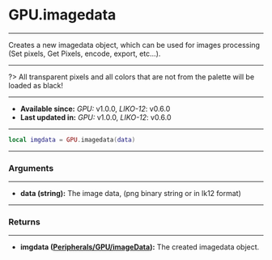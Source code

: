 # GPU.imagedata
---

Creates a new imagedata object, which can be used for images processing (Set pixels, Get Pixels, encode, export, etc...).

---

?> All transparent pixels and all colors that are not from the palette will be loaded as black!

---

* **Available since:** _GPU:_ v1.0.0, _LIKO-12_: v0.6.0
* **Last updated in:** _GPU:_ v1.0.0, _LIKO-12_: v0.6.0

---

```lua
local imgdata = GPU.imagedata(data)
```

---
### Arguments
---

* **data (string):** The image data, (png binary string or in lk12 format)


---
### Returns
---

* **imgdata ([Peripherals/GPU/imageData](/Documentation/Peripherals/GPU/objects/imageData/)):** The created imagedata object.

